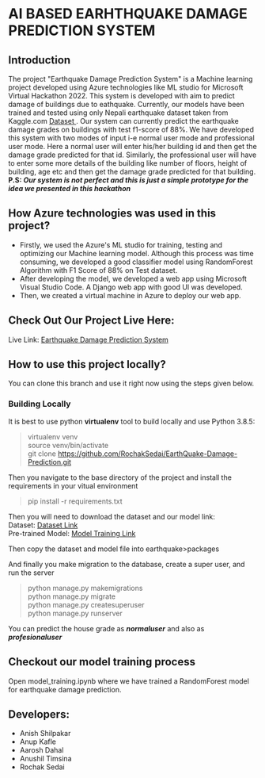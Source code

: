 # AI BASED EARHTHQUAKE DAMAGE PREDICTION SYSTEM
## Introduction
The project "Earthquake Damage Prediction System" is a Machine learning project developed using Azure technologies like ML studio for Microsoft Virtual Hackathon 2022. This system is developed with aim to predict damage of buildings due to eathquake. Currently, our models have been trained and tested using only Nepali earthquake dataset taken from Kaggle.com <a href="https://www.kaggle.com/code/ar89dsl/predicting-building-damage-from-earthquakes/data?select=csv_building_structure.csv"> Dataset </a>. Our system can currently predict the earthquake damage grades on buildings with test f1-score of 88%. We have developed this system with two modes of input i-e normal user mode and professional user mode. Here a normal user will enter his/her building id and then get the damage grade predicted for that id. Similarly, the professional user will have to enter some more details of the building like number of floors, height of building, age etc and then get the damage grade predicted for that building. <br>
<b>P.S:<i> Our system is not perfect and this is just a simple prototype for the idea we presented in this hackathon</i></b><br>  


## How Azure technologies was used in this project?
- Firstly, we used the Azure's ML studio for training, testing and optimizing our Machine learning model. Although this process was time consuming, we developed a good classifier model using RandomForest Algorithm with F1 Score of 88% on Test dataset.
- After developing the model, we developed a web app using Microsoft Visual Studio Code. A Django web app with good UI was developed. 
- Then, we created a virtual machine in Azure to deploy our web app.

## Check Out Our Project Live Here:
Live Link: [Earthquake Damage Prediction System](http://earthquaketeam404.centralus.cloudapp.azure.com:8080/)

## How to use this project locally?
You can clone this branch and use it right now using the steps given below.  

### Building Locally
It is best to use python **virtualenv** tool to build locally and use Python 3.8.5:  
> virtualenv venv  
> source venv/bin/activate  
> git clone https://github.com/RochakSedai/EarthQuake-Damage-Prediction.git

Then you navigate to the base directory of the project and install the requirements in your vitual environment  
> pip install -r requirements.txt  

Then you will need to download the dataset and our model link:  
Dataset: [Dataset Link](https://drive.google.com/file/d/1--BBvwc3nOxMW6oE9nkOFk6fhXpolHv6/view?usp=sharing)  
Pre-trained Model: [Model Training Link](https://drive.google.com/file/d/1aWRfPs5901mgWIhz_ETmwSYFuWXJkvdW/view?usp=sharing)  

Then copy the dataset and model file into earthquake>packages  

And finally you make migration to the database, create a super user, and run the server  
> python manage.py makemigrations  
>python manage.py migrate  
> python manage.py createsuperuser  
> python manage.py runserver  

You can predict the house grade as **_normaluser_** and also as **_profesionaluser_**

## Checkout our model training process 
Open model_training.ipynb where we have trained a RandomForest model for earthquake damage prediction. 

## Developers:
- Anish Shilpakar
- Anup Kafle
- Aarosh Dahal
- Anushil Timsina
- Rochak Sedai
